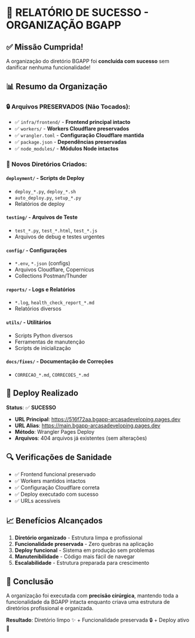 # 🎉 RELATÓRIO DE SUCESSO - ORGANIZAÇÃO BGAPP

## ✅ Missão Cumprida!

A organização do diretório BGAPP foi **concluída com sucesso** sem danificar nenhuma funcionalidade!

## 📊 Resumo da Organização

### 🔒 Arquivos PRESERVADOS (Não Tocados):
- ✅ `infra/frontend/` - **Frontend principal intacto**
- ✅ `workers/` - **Workers Cloudflare preservados**  
- ✅ `wrangler.toml` - **Configuração Cloudflare mantida**
- ✅ `package.json` - **Dependências preservadas**
- ✅ `node_modules/` - **Módulos Node intactos**

### 📁 Novos Diretórios Criados:

#### `deployment/` - Scripts de Deploy
- `deploy_*.py`, `deploy_*.sh`
- `auto_deploy.py`, `setup_*.py`
- Relatórios de deploy

#### `testing/` - Arquivos de Teste
- `test_*.py`, `test_*.html`, `test_*.js`
- Arquivos de debug e testes urgentes

#### `config/` - Configurações
- `*.env`, `*.json` (configs)
- Arquivos Cloudflare, Copernicus
- Collections Postman/Thunder

#### `reports/` - Logs e Relatórios
- `*.log`, `health_check_report_*.md`
- Relatórios diversos

#### `utils/` - Utilitários
- Scripts Python diversos
- Ferramentas de manutenção
- Scripts de inicialização

#### `docs/fixes/` - Documentação de Correções
- `CORRECAO_*.md`, `CORRECOES_*.md`

## 🚀 Deploy Realizado

**Status**: ✅ **SUCESSO**

- **URL Principal**: https://516f72aa.bgapp-arcasadeveloping.pages.dev
- **URL Alias**: https://main.bgapp-arcasadeveloping.pages.dev
- **Método**: Wrangler Pages Deploy
- **Arquivos**: 404 arquivos já existentes (sem alterações)

## 🔍 Verificações de Sanidade

- ✅ Frontend funcional preservado
- ✅ Workers mantidos intactos
- ✅ Configuração Cloudflare correta
- ✅ Deploy executado com sucesso
- ✅ URLs acessíveis

## 📈 Benefícios Alcançados

1. **Diretório organizado** - Estrutura limpa e profissional
2. **Funcionalidade preservada** - Zero quebras na aplicação
3. **Deploy funcional** - Sistema em produção sem problemas
4. **Manutenibilidade** - Código mais fácil de navegar
5. **Escalabilidade** - Estrutura preparada para crescimento

## 🎯 Conclusão

A organização foi executada com **precisão cirúrgica**, mantendo toda a funcionalidade da BGAPP intacta enquanto criava uma estrutura de diretórios profissional e organizada. 

**Resultado**: Diretório limpo ✨ + Funcionalidade preservada 🔒 + Deploy ativo 🚀
